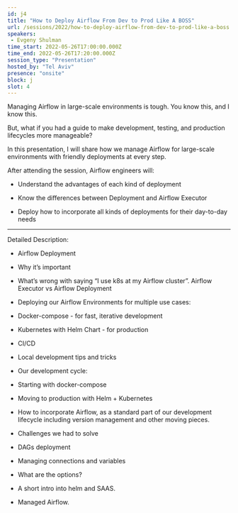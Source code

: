 ```yaml
---
id: j4
title: "How to Deploy Airflow From Dev to Prod Like A BOSS"
url: /sessions/2022/how-to-deploy-airflow-from-dev-to-prod-like-a-boss
speakers:
 - Evgeny Shulman
time_start: 2022-05-26T17:00:00.000Z
time_end: 2022-05-26T17:20:00.000Z
session_type: "Presentation"
hosted_by: "Tel Aviv"
presence: "onsite"
block: j
slot: 4
---
```


Managing Airflow in large-scale environments is tough. You know this, and I know this. 
 
 
 
 But, what if you had a guide to make development, testing, and production lifecycles more manageable? 
 
 
 
 In this presentation, I will share how we manage Airflow for large-scale environments with friendly deployments at every step.
 
 
 
 After attending the session, Airflow engineers will:
 
 
 
 - Understand the advantages of each kind of deployment
 
 - Know the differences between Deployment and Airflow Executor
 
 - Deploy how to incorporate all kinds of deployments for their day-to-day needs
 
 
 
 
 
 
 
 
 
 ********************************************************************
 
 
 
 Detailed Description:
 
 
 
 - Airflow Deployment
 
  - Why it’s important
 
  - What’s wrong with saying “I use k8s at my Airflow cluster”. Airflow Executor vs Airflow Deployment
 
 - Deploying our Airflow Environments for multiple use cases:
 
  - Docker-compose - for fast, iterative development
 
  - Kubernetes with Helm Chart - for production
 
  - CI/CD
 
  - Local development tips and tricks
 
 - Our development cycle:
 
  - Starting with docker-compose
 
  - Moving to production with Helm + Kubernetes
 
  - How to incorporate Airflow, as a standard part of our development lifecycle including version management and other moving pieces.
 
 - Challenges we had to solve
 
  - DAGs deployment
 
  - Managing connections and variables
 
 - What are the options?
 
  - A short intro into helm and SAAS.
 
  - Managed Airflow.